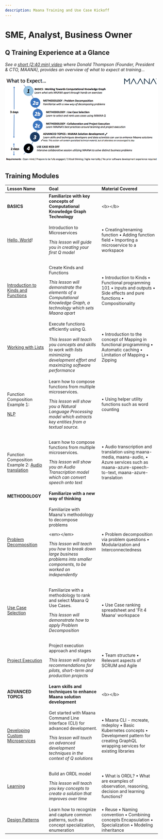 ```yaml
---
description: Maana Training and Use Case Kickoff
---
```


# SME, Analyst, Business Owner

## Q Training Experience at a Glance

_See a_ [_short \(2:40 min\) video_](https://maanaimages.blob.core.windows.net/maana-q-documentation/Maana%20Training%20Teaser.mov) _where Donald Thompson \(Founder, President & CTO, MAANA\), provides an overview of what to expect at training..._

![](../../.gitbook/assets/image%20%2858%29.png)

## Training Modules

<table>
  <thead>
    <tr>
      <th style="text-align:left"><b>Lesson Name</b>
      </th>
      <th style="text-align:left"><b>Goal</b>
      </th>
      <th style="text-align:left"><b>Material Covered</b>
      </th>
    </tr>
  </thead>
  <tbody>
    <tr>
      <td style="text-align:left"><b>BASICS</b>
      </td>
      <td style="text-align:left"><b>Familiarize with key concepts of Computational Knowledge Graph Technology</b>
      </td>
      <td style="text-align:left">&lt;b&gt;&lt;/b&gt;</td>
    </tr>
    <tr>
      <td style="text-align:left"><a href="../basics/hello-world/">Hello, World</a>!</td>
      <td style="text-align:left">
        <p>Introduction to Microservices</p>
        <p></p>
        <p><em>This lesson will guide you in creating your first Q model</em>
        </p>
      </td>
      <td style="text-align:left">&#x2022; Creating/renaming function &#x2022; Adding function field &#x2022;
        Importing a microservice to a workspace</td>
    </tr>
    <tr>
      <td style="text-align:left"><a href="../basics/using-kinds-and-function-to-build-a-knowledge-graph/">Introduction to Kinds and Functions</a>
      </td>
      <td style="text-align:left">
        <p>Create Kinds and Functions</p>
        <p></p>
        <p><em>This lesson will demonstrate the elements of a Computational Knowledge Graph, a technology which sets Maana apart</em>
        </p>
      </td>
      <td style="text-align:left">&#x2022; Introduction to Kinds &#x2022; Functional programming 101 &#x2022;
        inputs and outputs &#x2022; Side effects and pure functions &#x2022; Compositionality</td>
    </tr>
    <tr>
      <td style="text-align:left"><a href="../basics/working-with-lists/">Working with Lists</a>
      </td>
      <td style="text-align:left">Execute functions efficiently using Q.
        <br /><em><br />This lesson will teach you concepts and skills to work with lists minimizing development effort and maximizing software performance</em>
      </td>
      <td style="text-align:left">&#x2022; Introduction to the concept of Mapping in functional programming
        &#x2022; Automatic caching &#x2022; Limitation of Mapping &#x2022; Zipping</td>
    </tr>
    <tr>
      <td style="text-align:left">
        <p>Function Composition Example 1:</p>
        <p><a href="../basics/microservices-examples/nlp.md">NLP</a>
        </p>
      </td>
      <td style="text-align:left">
        <p>Learn how to compose functions from multiple microservices.</p>
        <p></p>
        <p><em>This lesson will show you a Natural Language Processing model which extracts key entities from a textual source.</em>
        </p>
      </td>
      <td style="text-align:left">&#x2022; Using helper utility functions such as word counting</td>
    </tr>
    <tr>
      <td style="text-align:left">Function Composition Example 2: <a href="../basics/microservices-examples/audio-translation.md">Audio translation</a>
      </td>
      <td style="text-align:left">
        <p>Learn how to compose functions from multiple microservices.</p>
        <p></p>
        <p><em>This lesson will show you an Audio Transcription model which can convert speech onto text</em>
        </p>
      </td>
      <td style="text-align:left">&#x2022; Audio transcription and translation using maana-media, maana-audio,
        &#x2022; Azure services such as maana-azure-speech-to-text, maana-azure-translation</td>
    </tr>
    <tr>
      <td style="text-align:left"><b>METHODOLOGY</b>
      </td>
      <td style="text-align:left"><b>Familiarize with a new way of thinking</b>
      </td>
      <td style="text-align:left"></td>
    </tr>
    <tr>
      <td style="text-align:left"><a href="../methodology/problem-questions-and-decomposition/">Problem Decomposition</a>
      </td>
      <td style="text-align:left">
        <p>Familiarize with Maana&apos;s methodology to decompose problems</p>
        <p>&lt;em&gt;&lt;/em&gt;</p>
        <p><em>This lesson will teach you how to break down large business problems into smaller components, to be worked on independently</em>
        </p>
      </td>
      <td style="text-align:left">&#x2022; Problem decomposition via problem questions &#x2022; Modularization
        and Interconnectedness</td>
    </tr>
    <tr>
      <td style="text-align:left"><a href="../methodology/use-case-selection.md">Use Case Selection</a>
      </td>
      <td style="text-align:left">
        <p>Familiarize with a methodology to rank and select Maana Q Use Cases.</p>
        <p></p>
        <p><em>This lesson will demonstrate how to apply Problem Decomposition</em>
        </p>
      </td>
      <td style="text-align:left">&#x2022; Use Case ranking spreadsheet and &apos;Fit 4 Maana&apos; workspace</td>
    </tr>
    <tr>
      <td style="text-align:left"><a href="../methodology/kickoff-session.md">Project Execution</a>
      </td>
      <td style="text-align:left">
        <p>Project execution approach and stages</p>
        <p></p>
        <p><em>This lesson will explore recommendations for pilots, short-term and production projects</em>
        </p>
      </td>
      <td style="text-align:left">&#x2022; Team structure &#x2022; Relevant aspects of SCRUM and Agile</td>
    </tr>
    <tr>
      <td style="text-align:left"><b>ADVANCED TOPICS</b>
      </td>
      <td style="text-align:left"><b>Learn skills and techniques to enhance Maana solution development</b>
      </td>
      <td style="text-align:left">&lt;b&gt;&lt;/b&gt;</td>
    </tr>
    <tr>
      <td style="text-align:left"><a href="../advanced/developer-steel-thread/">Developing Custom Microservices</a>
      </td>
      <td style="text-align:left">
        <p>Get started with Maana Command Line Interface (CLI) for advanced development.</p>
        <p></p>
        <p><em>This lesson will touch on advanced development techniques in the context of Q solutions</em>
        </p>
      </td>
      <td style="text-align:left">&#x2022; Maana CLI - mcreate, mdeploy &#x2022; Basic Kubernetes concepts
        &#x2022; Development pattern for creating GraphQL wrapping services for
        existing libraries</td>
    </tr>
    <tr>
      <td style="text-align:left"><a href="../advanced/learning/">Learning</a>
      </td>
      <td style="text-align:left">
        <p>Build an ORDL model<em><br /></em>
        </p>
        <p><em>This lesson will teach you key concepts to create a solution that improves over time</em>
        </p>
      </td>
      <td style="text-align:left">&#x2022; What is ORDL? &#x2022; What are examples of observation, reasoning,
        decision and learning functions?</td>
    </tr>
    <tr>
      <td style="text-align:left"><a href="../../maana-q-cookbook/design-patterns/">Design Patterns</a>
      </td>
      <td style="text-align:left">Learn how to recognize and capture common patterns, such as concept specialization,
        enumeration</td>
      <td style="text-align:left">&#x2022; Reuse &#x2022; Naming convention &#x2022; Combining concepts
        Encapsulation &#x2022; Specialization &#x2022; Modeling inheritance</td>
    </tr>
  </tbody>
</table>





